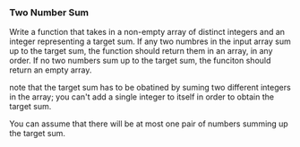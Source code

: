 ### Two Number Sum
Write a function that takes in a non-empty array of distinct integers and an integer representing a target sum. If any two numbres in the input array sum up to the target sum, the function should return them in an array, in any order. If no two numbers sum up to the target sum, the funciton should return an empty array.

note that the target sum has to be obatined by suming two different integers in the array; you can't add a single integer to itself in order to obtain the target sum.

You can assume that there will be at most one pair of numbers summing up the target sum.